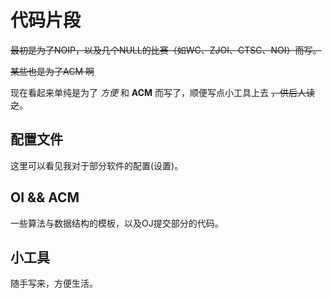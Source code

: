 # 代码片段

~~最初是为了NOIP，以及几个NULL的比赛（如WC、ZJOI、CTSC、NOI）而写。~~

~~某些也是为了ACM 啊~~

现在看起来单纯是为了 *方便* 和 **ACM** 而写了，顺便写点小工具上去 ~~，供后人读之~~。

## 配置文件

这里可以看见我对于部分软件的配置(设置)。

## OI && ACM

一些算法与数据结构的模板，以及OJ提交部分的代码。

## 小工具

随手写来，方便生活。
